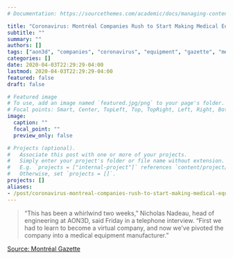 ```yaml
---
# Documentation: https://sourcethemes.com/academic/docs/managing-content/

title: "Coronavirus: Montréal Companies Rush to Start Making Medical Equipment"
subtitle: ""
summary: ""
authors: []
tags: ["aon3d", "companies", "coronavirus", "equipment", "gazette", "medical", "montreal", "nadeau", "nicholas", "rush", "telephone", "week", "whirlwind"]
categories: []
date: 2020-04-03T22:29:29-04:00
lastmod: 2020-04-03T22:29:29-04:00
featured: false
draft: false

# Featured image
# To use, add an image named `featured.jpg/png` to your page's folder.
# Focal points: Smart, Center, TopLeft, Top, TopRight, Left, Right, BottomLeft, Bottom, BottomRight.
image:
  caption: ""
  focal_point: ""
  preview_only: false

# Projects (optional).
#   Associate this post with one or more of your projects.
#   Simply enter your project's folder or file name without extension.
#   E.g. `projects = ["internal-project"]` references `content/project/deep-learning/index.md`.
#   Otherwise, set `projects = []`.
projects: []
aliases:
- /post/coronavirus-montreal-companies-rush-to-start-making-medical-equipment
---
```


> “This has been a whirlwind two weeks,” Nicholas Nadeau, head of engineering at AON3D, said Friday in a telephone interview. “First we had to learn to become a virtual company, and now we’ve pivoted the company into a medical equipment manufacturer.”

[Source: Montréal Gazette](https://montrealgazette.com/business/local-business/pivot-now-montreal-companies-rush-to-start-making-medical-equipment/wcm/a899c9e2-adcc-4329-82c4-0a8f6708ab20/)
